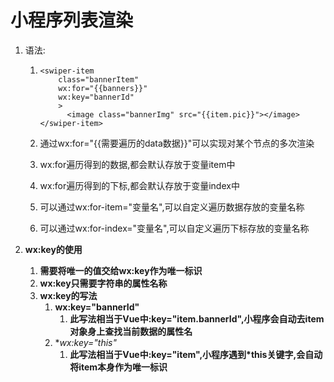 # 小程序列表渲染

1. 语法:

   1. ```
      <swiper-item 
          class="bannerItem"
          wx:for="{{banners}}"
          wx:key="bannerId"
          >
            <image class="bannerImg" src="{{item.pic}}"></image>
      </swiper-item>
      ```

   2. 通过wx:for="{{需要遍历的data数据}}"可以实现对某个节点的多次渲染

   3. wx:for遍历得到的数据,都会默认存放于变量item中

   4. wx:for遍历得到的下标,都会默认存放于变量index中

   5. 可以通过wx:for-item="变量名",可以自定义遍历数据存放的变量名称

   6. 可以通过wx:for-index="变量名",可以自定义遍历下标存放的变量名称

2. **wx:key的使用**

   1. **需要将唯一的值交给wx:key作为唯一标识**
   2. **wx:key只需要字符串的属性名称**
   3. **wx:key的写法**
      1. **wx:key="bannerId"**
         1. **此写法相当于Vue中:key="item.bannerId",小程序会自动去item对象身上查找当前数据的属性名**
      2. **wx:key="*this"**
         1. **此写法相当于Vue中:key="item",小程序遇到*this关键字,会自动将item本身作为唯一标识**
